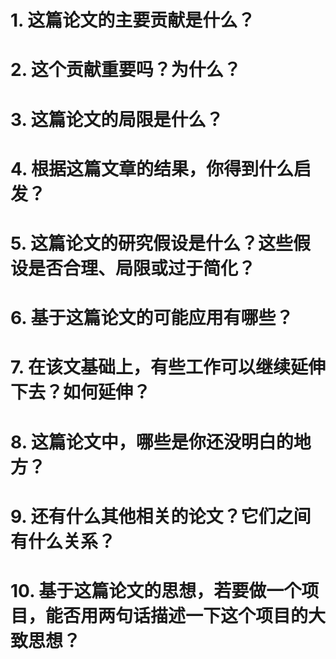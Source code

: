 
# 1. 这篇论文的主要贡献是什么？

# 2. 这个贡献重要吗？为什么？

# 3. 这篇论文的局限是什么？

# 4. 根据这篇文章的结果，你得到什么启发？

# 5. 这篇论文的研究假设是什么？这些假设是否合理、局限或过于简化？

# 6. 基于这篇论文的可能应用有哪些？

# 7. 在该文基础上，有些工作可以继续延伸下去？如何延伸？


# 8. 这篇论文中，哪些是你还没明白的地方？

# 9. 还有什么其他相关的论文？它们之间有什么关系？

# 10. 基于这篇论文的思想，若要做一个项目，能否用两句话描述一下这个项目的大致思想？

